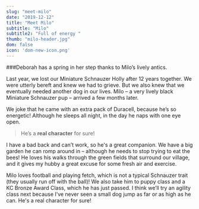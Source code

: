 ```yaml
---
slug: "meet-milo"
date: "2019-12-12"
title: "Meet Milo"
subtitle: "Milo"
subtitle2: "Full of energy "
thumb: "milo-header.jpg"
dom: false
icon: 'dom-new-icon.png'
---
```


###Deborah has a spring in her step thanks to Milo’s lively antics.

Last year, we lost our Miniature Schnauzer Holly after 12 years together. We were utterly bereft and knew we had to grieve. But we also knew that we eventually needed another dog in our lives. Milo – a very lively black Miniature Schnauzer pup – arrived a few months later. 

We joke that he came with an extra pack of Duracell, because he’s so energetic! Although he sleeps all night, in the day he naps with one eye open.

> He’s a **real character** for sure!

I have a bad back and can’t work, so he's a great companion. We have a big garden he can romp around in – although he needs to stop trying to eat the bees! He loves his walks through the green fields that surround our village, and it gives my hubby a great excuse for some fresh air and exercise.

Milo loves football and playing fetch, which is not a typical Schnauzer trait (they usually run off with the ball)! We also take him to puppy class and a KC Bronze Award Class, which he has just passed. I think we’ll try an agility class next because I’ve never seen a small dog jump as far or as high as he can. He's a real character for sure!